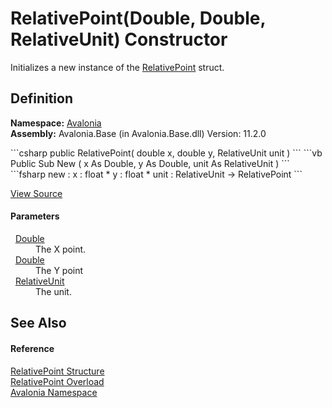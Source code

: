 # RelativePoint(Double, Double, RelativeUnit) Constructor


Initializes a new instance of the <a href="T_Avalonia_RelativePoint">RelativePoint</a> struct.



## Definition
**Namespace:** <a href="N_Avalonia">Avalonia</a>  
**Assembly:** Avalonia.Base (in Avalonia.Base.dll) Version: 11.2.0

<Tabs groupId="api-code-preview">
<TabItem value="csharp" label="C#">
```csharp
public RelativePoint(
	double x,
	double y,
	RelativeUnit unit
)
```
</TabItem>
<TabItem value="vb" label="VB">
```vb
Public Sub New ( 
	x As Double,
	y As Double,
	unit As RelativeUnit
)
```
</TabItem>
<TabItem value="fsharp" label="F#">
```fsharp
new : 
        x : float * 
        y : float * 
        unit : RelativeUnit -> RelativePoint
```
</TabItem>
</Tabs>



<a href="https://github.com/AvaloniaUI/Avalonia/tree/master/src/Avalonia.Base/RelativePoint.cs#L64" title="View the source code">View Source</a>



#### Parameters
<dl><dt>  <a href="https://learn.microsoft.com/dotnet/api/system.double" target="_blank" rel="noopener noreferrer">Double</a></dt><dd>The X point.</dd><dt>  <a href="https://learn.microsoft.com/dotnet/api/system.double" target="_blank" rel="noopener noreferrer">Double</a></dt><dd>The Y point</dd><dt>  <a href="T_Avalonia_RelativeUnit">RelativeUnit</a></dt><dd>The unit.</dd></dl>

## See Also


#### Reference
<a href="T_Avalonia_RelativePoint">RelativePoint Structure</a>  
<a href="Overload_Avalonia_RelativePoint__ctor">RelativePoint Overload</a>  
<a href="N_Avalonia">Avalonia Namespace</a>  
